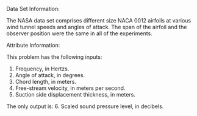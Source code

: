
Data Set Information:

The NASA data set comprises different size NACA 0012 airfoils at various wind tunnel speeds and angles of attack. The span of the airfoil and the observer position were the same in all of the experiments.


Attribute Information:

This problem has the following inputs:
1. Frequency, in Hertzs.
2. Angle of attack, in degrees.
3. Chord length, in meters.
4. Free-stream velocity, in meters per second.
5. Suction side displacement thickness, in meters.

The only output is:
6. Scaled sound pressure level, in decibels.